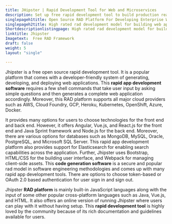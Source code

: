```yaml
---
title: JHipster | Rapid Development Tool for Web and Microservices
description: Set up free rapid development tool to build production ready applications and microservices. It offers rich documentation for development and deployment
singlepageh1title: Open Source RAD Platform For Developing Enterprise Web Apps
singlepageh2title: High rated rad development model for building web apps. It provides diverse tech stack such as Angular, Node.js, Java Spring framework, and multiple DB options.
Shortdescriptionlistingpage: High rated rad development model for building web apps. It provides diverse tech stack such as Angular, Node.js, Java Spring framework, and multiple DB options.
linktitle: Jhipster
Imagetext:  Free RAD Framework
draft: false
weight: 5
layout: "single"

---
```


Jhipster is a free open source rapid development tool. It is a popular platform that comes with a developer-friendly system of generating, developing, and deploying web applications. This **rapid app development software** requires a few shell commands that take user input by asking simple questions and then generates a complete web application accordingly. Moreover, this RAD platform supports all major cloud providers such as AWS, Cloud Foundry, GCP, Heroku, Kubernetes, OpenShift, Azure, Docker.

It provides many options for users to choose technologies for the front end and back end. However, it offers Angular, Vue.js, and React.js for the front end and Java Sprint framework and Node.js for the back end. Moreover, there are various options for databases such as MongoDB, MySQL, Oracle, PostgreSQL, and Microsoft SQL Server. This rapid app development platform also provides support for Elasticsearch for enabling search capabilities across the application. Further, Jhipster uses Bootstrap, HTML/CSS for the building user interface, and Webpack for managing client-side assets. This **code generation software** is a secure and popular rad model in software engineering methodologies and comes up with many rapid app development tools. There are options to choose token-based or OAuth 2.0 based authentication for user sign in and sign out.

Jhipster **RAD platform** is mainly built-in JavaScript languages along with the input of some other popular cross-platform languages such as Java, Vue.js, and HTML. It also offers an online version of running Jhipster where users can play with it without having setup. This **rapid development tool** is highly loved by the community because of its rich documentation and guidelines available for users.